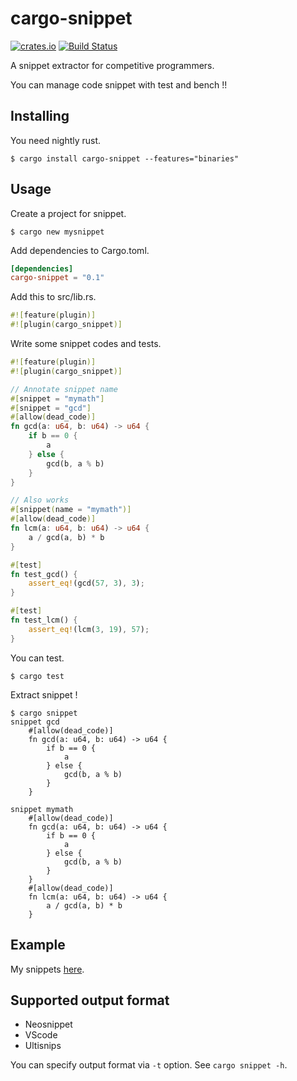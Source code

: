 # cargo-snippet

[![crates.io](https://img.shields.io/crates/v/cargo-snippet.svg)](https://crates.io/crates/cargo-snippet)
[![Build Status](https://travis-ci.org/hatoo/cargo-snippet.svg?branch=master)](https://travis-ci.org/hatoo/cargo-snippet)

A snippet extractor for competitive programmers.

You can manage code snippet with test and bench !!

## Installing

You need nightly rust.

```
$ cargo install cargo-snippet --features="binaries"
```

## Usage

Create a project for snippet.

```
$ cargo new mysnippet
```

Add dependencies to Cargo.toml.

```toml
[dependencies]
cargo-snippet = "0.1"
```

Add this to src/lib.rs.

```rust
#![feature(plugin)]
#![plugin(cargo_snippet)]
```

Write some snippet codes and tests.

```rust
#![feature(plugin)]
#![plugin(cargo_snippet)]

// Annotate snippet name
#[snippet = "mymath"]
#[snippet = "gcd"]
#[allow(dead_code)]
fn gcd(a: u64, b: u64) -> u64 {
    if b == 0 {
        a
    } else {
        gcd(b, a % b)
    }
}

// Also works
#[snippet(name = "mymath")]
#[allow(dead_code)]
fn lcm(a: u64, b: u64) -> u64 {
    a / gcd(a, b) * b
}

#[test]
fn test_gcd() {
    assert_eq!(gcd(57, 3), 3);
}

#[test]
fn test_lcm() {
    assert_eq!(lcm(3, 19), 57);
}
```

You can test.

```
$ cargo test
```

Extract snippet !

```
$ cargo snippet
snippet gcd
    #[allow(dead_code)]
    fn gcd(a: u64, b: u64) -> u64 {
        if b == 0 {
            a
        } else {
            gcd(b, a % b)
        }
    }

snippet mymath
    #[allow(dead_code)]
    fn gcd(a: u64, b: u64) -> u64 {
        if b == 0 {
            a
        } else {
            gcd(b, a % b)
        }
    }
    #[allow(dead_code)]
    fn lcm(a: u64, b: u64) -> u64 {
        a / gcd(a, b) * b
    }
```

## Example

My snippets [here](https://github.com/hatoo/competitive-rust-snippets.git).

## Supported output format

* Neosnippet
* VScode
* Ultisnips

You can specify output format via `-t` option.
See `cargo snippet -h`.